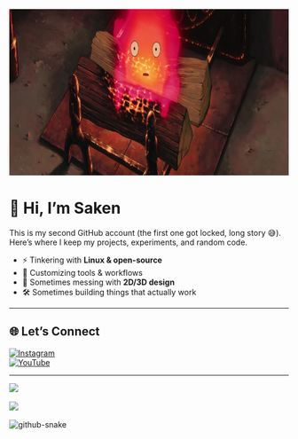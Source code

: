 <!-- Banner -->
<div align="center">
  <img src="https://github.com/saken78/saken78/blob/a7716416804edcc258199a1ceaffebf3b4f4de3e/wallhaven-6drjmq_2251x700.png" alt=" >-<" width="1000px" height="300px">
</div>

# 👋 Hi, I’m Saken  

This is my second GitHub account (the first one got locked, long story 😅).  
Here’s where I keep my projects, experiments, and random code.  

- ⚡ Tinkering with **Linux & open-source**  
- 🔧 Customizing tools & workflows  
- 🎨 Sometimes messing with **2D/3D design**  
- 🛠️ Sometimes building things that actually work  

---

## 🌐 Let’s Connect  
[![Instagram](https://img.shields.io/badge/Instagram-%23E4405F.svg?logo=Instagram&logoColor=white)](https://instagram.com/sakennn12)  
[![YouTube](https://img.shields.io/badge/YouTube-%23FF0000.svg?logo=YouTube&logoColor=white)](https://youtube.com/@sakenn12)  

---

![](https://quotes-github-readme.vercel.app/api?type=horizontal&theme=tokyonight)  

[![](https://visitcount.itsvg.in/api?id=saken78&icon=0&color=0)](https://visitcount.itsvg.in)  

<!-- Snake Animation -->
<picture>
  <source media="(prefers-color-scheme: dark)" srcset="https://raw.githubusercontent.com/tobiasmeyhoefer/tobiasmeyhoefer/output/github-snake-dark.svg" />
  <source media="(prefers-color-scheme: light)" srcset="https://raw.githubusercontent.com/tobiasmeyhoefer/tobiasmeyhoefer/output/github-snake.svg" />
  <img alt="github-snake" src="https://raw.githubusercontent.com/tobiasmeyhoefer/tobiasmeyhoefer/output/github-snake.svg" />
</picture>
